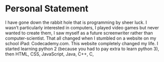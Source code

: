 
# Personal Statement

I have gone down the rabbit hole that is programming by sheer luck. I wasn’t particularly interested in computers, I played video games but never wanted to create them, I saw myself as a future screenwriter rather than computer-scientist. That all changed when I stumbled on a website on my school iPad: Codecademy.com. This website completely changed my life. I started learning python 2 (because you had to pay extra to learn python 3), then HTML, CSS, JavaScript, Java, C++, C, 
<!--stackedit_data:
eyJoaXN0b3J5IjpbMTI4NTU5ODM5M119
-->